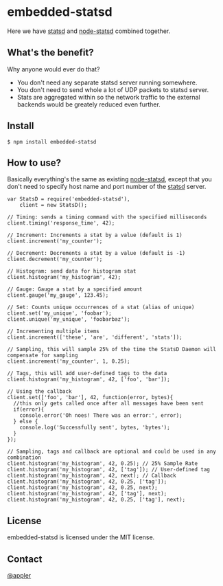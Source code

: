 embedded-statsd
===============

Here we have [statsd](https://github.com/etsy/statsd) and [node-statsd](https://github.com/sivy/node-statsd) combined together.

What's the benefit?
-------------------

Why anyone would ever do that?
* You don't need any separate statsd server running somewhere.
* You don't need to send whole a lot of UDP packets to statsd server.
* Stats are aggregated within so the network traffic to the external backends would be greately reduced even further.


Install
-------

    $ npm install embedded-statsd


How to use?
-----------

Basically everything's the same as existing [node-statsd](https://github.com/sivy/node-statsd), except that you don't need to specify host name and port number of the [statsd](https://github.com/etsy/statsd) server.

    var StatsD = require('embedded-statsd'),
        client = new StatsD();

    // Timing: sends a timing command with the specified milliseconds
    client.timing('response_time', 42);

    // Increment: Increments a stat by a value (default is 1)
    client.increment('my_counter');

    // Decrement: Decrements a stat by a value (default is -1)
    client.decrement('my_counter');

    // Histogram: send data for histogram stat
    client.histogram('my_histogram', 42);

    // Gauge: Gauge a stat by a specified amount
    client.gauge('my_gauge', 123.45);

    // Set: Counts unique occurrences of a stat (alias of unique)
    client.set('my_unique', 'foobar');
    client.unique('my_unique', 'foobarbaz');

    // Incrementing multiple items
    client.increment(['these', 'are', 'different', 'stats']);

    // Sampling, this will sample 25% of the time the StatsD Daemon will compensate for sampling
    client.increment('my_counter', 1, 0.25);

    // Tags, this will add user-defined tags to the data
    client.histogram('my_histogram', 42, ['foo', 'bar']);

    // Using the callback
    client.set(['foo', 'bar'], 42, function(error, bytes){
      //this only gets called once after all messages have been sent
      if(error){
        console.error('Oh noes! There was an error:', error);
      } else {
        console.log('Successfully sent', bytes, 'bytes');
      }
    });

    // Sampling, tags and callback are optional and could be used in any combination
    client.histogram('my_histogram', 42, 0.25); // 25% Sample Rate
    client.histogram('my_histogram', 42, ['tag']); // User-defined tag
    client.histogram('my_histogram', 42, next); // Callback
    client.histogram('my_histogram', 42, 0.25, ['tag']);
    client.histogram('my_histogram', 42, 0.25, next);
    client.histogram('my_histogram', 42, ['tag'], next);
    client.histogram('my_histogram', 42, 0.25, ['tag'], next);


License
-------
embedded-statsd is licensed under the MIT license.


Contact
-------

[@appler](http://twitter.com/appler)
